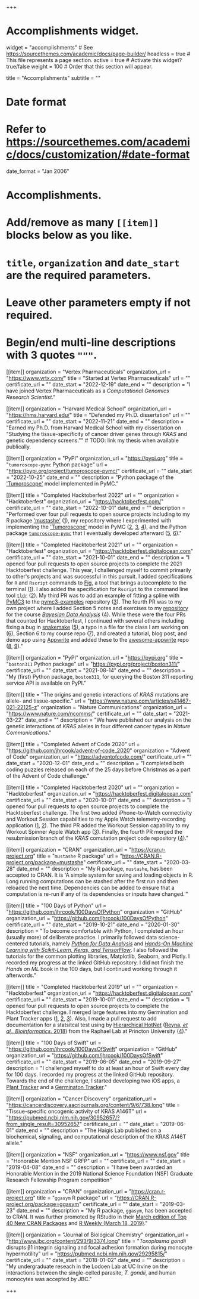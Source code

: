 +++
# Accomplishments widget.
widget = "accomplishments"  # See https://sourcethemes.com/academic/docs/page-builder/
headless = true  # This file represents a page section.
active = true  # Activate this widget? true/false
weight = 100  # Order that this section will appear.

title = "Accomplish&shy;ments"
subtitle = ""

# Date format
#   Refer to https://sourcethemes.com/academic/docs/customization/#date-format
date_format = "Jan 2006"

# Accomplishments.
#   Add/remove as many `[[item]]` blocks below as you like.
#   `title`, `organization` and `date_start` are the required parameters.
#   Leave other parameters empty if not required.
#   Begin/end multi-line descriptions with 3 quotes `"""`.

[[item]]
  organization = "Vertex Pharmaceuticals"
  organization_url = "https://www.vrtx.com/"
  title = "Started at Vertex Pharmaceuticals"
  url = ""
  certificate_url = ""
  date_start = "2022-12-19"
  date_end = ""
  description = "I have joined Vertex Pharmaceuticals as a *Computational Genomics Research Scientist*."

[[item]]
  organization = "Harvard Medical School"
  organization_url = "https://hms.harvard.edu/"
  title = "Defended my Ph.D. dissertation"
  url = ""
  certificate_url = ""
  date_start = "2022-11-21"
  date_end = ""
  description = "Earned my Ph.D. from Harvard Medical School with my dissertation on \"Studying the tissue-specificity of cancer driver genes through *KRAS* and genetic dependency screens.\""  # TODO: link my thesis when available publically.

[[item]]
  organization = "PyPI"
  organization_url = "https://pypi.org"
  title = "`tumoroscope-pymc` Python package"
  url = "https://pypi.org/project/tumoroscope-pymc/"
  certificate_url = ""
  date_start = "2022-10-25"
  date_end = ""
  description = "Python package of the ['Tumoroscope'](https://www.biorxiv.org/content/10.1101/2022.09.22.508914v1) model implemented in PyMC."

[[item]]
  title = "Completed Hacktoberfest 2022"
  url = ""
  organization = "Hacktoberfest"
  organization_url = "https://hacktoberfest.com/"
  certificate_url = ""
  date_start = "2022-10-01"
  date_end = ""
  description = "Performed over four pull requests to open source projects including to my R package ['mustashe'](https://github.com/jhrcook/mustashe) ([1](https://github.com/jhrcook/mustashe/pull/38)), my repository where I experimented with implementing the ['Tumoroscope'](https://www.biorxiv.org/content/10.1101/2022.09.22.508914v1) model in PyMC ([2](https://github.com/jhrcook/pymc-tumoroscope/pull/1), [3](https://github.com/jhrcook/pymc-tumoroscope/pull/2), [4](https://github.com/jhrcook/pymc-tumoroscope/pull/3)), and the Python package [`tumoroscope-pymc`](https://github.com/jhrcook/tumoroscope-pymc) that I eventually developed afterward ([5](https://github.com/jhrcook/tumoroscope-pymc/pull/1), [6](https://github.com/jhrcook/tumoroscope-pymc/pull/2))."

[[item]]
  title = "Completed Hacktoberfest 2021"
  url = ""
  organization = "Hacktoberfest"
  organization_url = "https://hacktoberfest.digitalocean.com"
  certificate_url = ""
  date_start = "2021-10-01"
  date_end = ""
  description = "I opened four pull requests to open source projects to complete the 2021 Hacktoberfest challenge. This year, I challenged myself to commit primarily to other's projects and was successful in this pursuit. I added specifications for `R` and `Rscript` commands to [Fig](), a tool that brings autocomplete to the terminal ([1](https://github.com/withfig/autocomplete/pull/635)). I also added the specification for `Rscript` to the command line tool [`tldr`](https://tldr.sh) ([2](https://github.com/tldr-pages/tldr/pull/6686)). My third PR was to add an example of fitting a spline with [PyMC3](https://docs.pymc.io/en/stable/) to the [pymc3-examples](https://github.com/pymc-devs/pymc-examples) repository ([3](https://github.com/pymc-devs/pymc-examples/pull/232)). The fourth PR was to my own project where I added Section 5 notes and exercises to my [repository](https://github.com/jhrcook/bayesian-data-analysis-course) for the course [*Bayesian Data Analysis*](https://avehtari.github.io/BDA_course_Aalto/index.html) ([4](https://github.com/jhrcook/bayesian-data-analysis-course/pull/6)). While these were the four PRs that counted for Hacktoberfest, I continued with several others including fixing a bug in [snakemake](https://snakemake.readthedocs.io/en/stable/#) ([5](https://github.com/snakemake/snakemake/pull/1201)), a typo in a file for the class I am working on ([6](https://github.com/avehtari/BDA_course_Aalto/pull/105)), Section 6 to my course repo ([7](https://github.com/jhrcook/bayesian-data-analysis-course/pull/7)), and created a tutorial, blog post, and demo app using [Appwrite](https://appwrite.io) and added these to the [awesome-appwrite](https://github.com/appwrite/awesome-appwrite) repo ([8](https://github.com/appwrite/awesome-appwrite/pull/152), [9](https://github.com/appwrite/awesome-appwrite/pull/158))."

[[item]]
  organization = "PyPI"
  organization_url = "https://pypi.org"
  title = "`boston311` Python package"
  url = "https://pypi.org/project/boston311/"
  certificate_url = ""
  date_start = "2021-08-14"
  date_end = ""
  description = "My (first) Python package, `boston311`, for querying the Boston 311 reporting service API is available on PyPI."


[[item]]
  title = "The origins and genetic interactions of *KRAS* mutations are allele- and tissue-specific."
  url = "https://www.nature.com/articles/s41467-021-22125-z"
  organization = "Nature Communications"
  organization_url = "https://www.nature.com/ncomms/"
  certificate_url = ""
  date_start = "2021-03-22"
  date_end = ""
  description = "We have published our analysis on the genetic interactions of *KRAS* alleles in four different cancer types in *Nature Communications*."


[[item]]
  title = "Completed Advent of Code 2020"
  url = "https://github.com/jhrcook/advent-of-code_2020"
  organization = "Advent of Code"
  organization_url = "https://adventofcode.com/"
  certificate_url = ""
  date_start = "2020-12-01"
  date_end = ""
  description = "I completed both coding puzzles released on each of the 25 days before Christmas as a part of the Advent of Code challenge."


[[item]]
  title = "Completed Hacktoberfest 2020"
  url = ""
  organization = "Hacktoberfest"
  organization_url = "https://hacktoberfest.digitalocean.com"
  certificate_url = ""
  date_start = "2020-10-01"
  date_end = ""
  description = "I opened four pull requests to open source projects to complete the Hacktoberfest challenge. The first two added iPhone-to-Watch connectivity and Workout Session capabilities to my Apple Watch telemetry-recording application ([1](https://github.com/jhrcook/TelemetryRecorder/pull/1), [2](https://github.com/jhrcook/TelemetryRecorder/pull/3)). The third PR added the Workout Session capability to my Workout Spinner Apple Watch app ([3](https://github.com/jhrcook/Workout-Spinner-watchapp/pull/1)). Finally, the fourth PR merged the resubmission branch of the *KRAS* comutation project code repository ([4](https://github.com/jhrcook/comutation/pull/2))."


[[item]]
  organization = "CRAN"
  organization_url = "https://cran.r-project.org"
  title = "`mustashe` R package"
  url = "https://CRAN.R-project.org/package=mustashe"
  certificate_url = ""
  date_start = "2020-03-28"
  date_end = ""
  description = "My R package, `mustashe`, has been accepted to CRAN. It is 'A simple system for saving and loading objects in R. Long running computations can be stashed after the first run and then reloaded the next time. Dependencies can be added to ensure that a computation is re-run if any of its dependencies or inputs have changed.'" 


[[item]]
  title = "100 Days of Python"
  url = "https://github.com/jhrcook/100DaysOfPython"
  organization = "GitHub"
  organization_url = "https://github.com/jhrcook/100DaysOfPython"
  certificate_url = ""
  date_start = "2019-10-21"
  date_end = "2020-01-30"
  description = "To become comfortable with Python, I completed an hour (usually more) of deliberate practice. I primarily followed data science-centered tutorials, namely [*Python for Data Analysis*](http://shop.oreilly.com/product/0636920050896.do) and [*Hands-On Machine Learning with Scikit-Learn, Keras, and TensorFlow*](https://www.oreilly.com/library/view/hands-on-machine-learning/9781492032632/). I also followed the tutorials for the common plotting libraries, Matplotlib, Seaborn, and Plotly. I recorded my progress at the linked GitHub repository. I did not finish the *Hands on ML* book in the 100 days, but I continued working through it afterwords."


[[item]]
  title = "Completed Hacktoberfest 2019"
  url = ""
  organization = "Hacktoberfest"
  organization_url = "https://hacktoberfest.digitalocean.com"
  certificate_url = ""
  date_start = "2019-10-01"
  date_end = ""
  description = "I opened four pull requests to open source projects to complete the Hacktoberfest challenge. I merged large features into my Germination and Plant Tracker apps ([1](https://github.com/jhrcook/Germination-Tracker/commit/e2a11d53a1ff677914538511682c90efb5edb199), [2](https://github.com/jhrcook/PlantTracker/commit/42058c41ba7f9b3b294a9bf87ed9128a04c01c6f), [3](https://github.com/jhrcook/PlantTracker/commit/5977d394048301058325cd9f10f8896e70ea00c4)). Also, I made a pull request to add documentation for a statsitcal test using by [Hierarchical HotNet](https://github.com/raphael-group/hierarchical-hotnet) ([Reyna, *et al.*. *Bioinformatics*. 2018](https://academic.oup.com/bioinformatics/article/34/17/i972/5093236/)) from the Raphael Lab at Princton University ([4](https://github.com/raphael-group/hierarchical-hotnet/pull/5))."


[[item]]
  title = "100 Days of Swift"
  url = "https://github.com/jhrcook/100DaysOfSwift"
  organization = "GitHub"
  organization_url = "https://github.com/jhrcook/100DaysOfSwift"
  certificate_url = ""
  date_start = "2019-06-05"
  date_end = "2019-09-27"
  description = "I challenged myself to do at least an hour of Swift every day for 100 days. I recorded my progress at the linked GitHub repository. Towards the end of the challenge, I started developing two iOS apps, a [Plant Tracker](project/ios-plant-tracker/) and a [Germinaton Tracker](https://github.com/jhrcook/Germination-Tracker)."


[[item]]
  organization = "Cancer Discovery"
  organization_url = "https://cancerdiscovery.aacrjournals.org/content/9/6/738.long"
  title = "Tissue-specific oncogenic activity of KRAS A146T"
  url = "https://pubmed.ncbi.nlm.nih.gov/30952657/?from_single_result=30952657"
  certificate_url = ""
  date_start = "2019-06-01"
  date_end = ""
  description = "The Haigis Lab published on a biochemical, signaling, and computational description of the KRAS A146T allele."


[[item]]
  organization = "NSF"
  organization_url = "https://www.nsf.gov"
  title = "Honorable Mention NSF GRFP"
  url = ""
  certificate_url = ""
  date_start = "2019-04-08"
  date_end = ""
  description = "I have been awarded an Honorable Mention in the 2019 National Science Foundation (NSF) Graduate Research Fellowship Program competition"


[[item]]
  organization = "CRAN"
  organization_url = "https://cran.r-project.org"
  title = "`ggasym` R package"
  url = "https://CRAN.R-project.org/package=ggasym"
  certificate_url = ""
  date_start = "2019-03-23"
  date_end = ""
  description = "My R package, `ggasym`, has been accepted to CRAN. It was further promoted by RStudio in their [March edition of Top 40 New CRAN Packages](https://rviews.rstudio.com/2019/04/26/march-2019-top-40-new-cran-packages/) and [R Weekly (March 18, 2019)](https://rweekly.org/2019-11.html#NewPackages)."  


[[item]]
  organization = "Journal of Biological Chemistry"
  organization_url = "http://www.jbc.org/content/293/9/3374.long"
  title = "*Toxoplasma gondii* disrupts β1 integrin signaling and focal adhesion formation during monocyte hypermotility"
  url = "https://pubmed.ncbi.nlm.nih.gov/29295815/"
  certificate_url = ""
  date_start = "2018-01-02"
  date_end = ""
  description = "My undergraduate reseach in the Lodoen Lab at UC Irvine on the interactions between the single-celled parasite, *T. gondii*, and human monocytes was accepted by JBC."

+++
